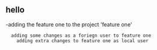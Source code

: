 ## hello
-adding the feature one to the project 'feature one'

      adding some changes as a foriegn user to feature one
        adding extra changes to feature one as local user 
